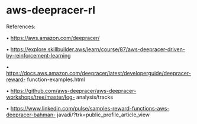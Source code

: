 # aws-deepracer-rl

References:

• https://aws.amazon.com/deepracer/

• https://explore.skillbuilder.aws/learn/course/87/aws-deepracer-driven-by-reinforcement-learning

• https://docs.aws.amazon.com/deepracer/latest/developerguide/deepracer-reward- function-examples.html

• https://github.com/aws-deepracer/aws-deepracer-workshops/tree/master/log- analysis/tracks

• https://www.linkedin.com/pulse/samples-reward-functions-aws-deepracer-bahman- javadi/?trk=public_profile_article_view